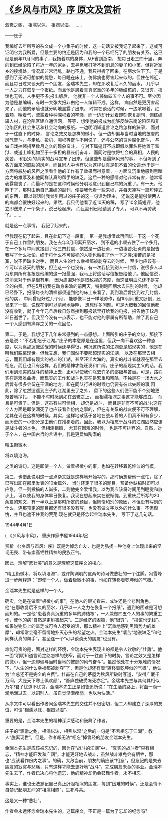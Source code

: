 # [《乡风与市风》序 原文及赏析](https://www.vrrw.net/wx/14478.html)

涸辙之鲋， 相濡以沫， 相煦以湿， ……

——庄子

我编好去年所写的杂文成一个小集子的时候，这一句话又被我记了起来了，这或可证明它为我所爱，但最主要的怕还是因为和我的一个已经死了的朋友有关系。这已经是前年11月间的事了，我拖着病的身体，从F省到浙南， 想每日走三四十里， 奔向到已经沦陷了将近一年的家乡，去寻觅我打听不到消息的妻子和小孩，但将近家乡的接境处，情况却非常混乱，路也不通，我只得折了回来，在丽水住下了。于是感到了无法可想似的忧愁，每日睡在床上，仿佛病也厉害起来似的。但住在邻近， 而且每日过来谈天的一个朋友，金瑞本先生，却在那收复后不久的丽水， 几乎以一人之力在恢复一个报纸。而且他是患着真真沉重的多年的肺结核的，又很穷，报馆也无钱，人手更不多;报出版后， 他就非一个人兼做四五个人的事不可。至少因为他是总编辑，有时一大张大报非由他一人编辑不成。这样， 病自然是更厉害起来了，而他的矛盾也就分明地显露了出来， 时常在谈话的时候，一边咳嗽着，红着颊，喘着气，流露着种种深积着的牢骚，而一边却计划着即刻恢复副刊，训练编辑人材，在沦陷区建立通信网， 等等，想使他的报成为能够反映东南沦陷区和非沦陷区的社会生活和社会动向的报纸。一边明明知道言论之路怎样的狭窄， 而对于一往直下的时势， 言论之效又是怎样的微小，但一边却偏与当时当地的披靡的风气奋斗，与走私、投机、囤积等奋斗不用说了，还与公然的贪污腐化奋斗， 与做旧戏抽赌捐至数月之久的现象奋斗， 与对下属逼奸不成即假以罪名将她置于监狱、或送上峰礼物至于十多担的县长们奋斗， 而同时是欲将社会的真相，人民的疾苦， 和民众的真实的战斗宣布了出来。但这些却是最煞风景的事， 不但听到了各方面来的威胁的风声，而且同人中也有以为这样认真是犯不着的论调;他于是一方面将威胁的风声之类看作他的工作有了效果而得意着，一方面又沉重地感到黑暗势力的雄厚及和他同样认真的帮手的缺乏。这后一种的感情对他非常有害，他常常表露颓丧了，而最坏的是在这种时候他分明地意识到自己病的沉重了。有一天，他睡下了，那时由他自己兼编的副刊，便要我代看一些来稿，并每天凑写一篇短评式的东西， 即以谈话时我曾引用过的庄子的这一句话为理由， 还说这是能够使两人的病都会很快好起来的。果然，我只代他看了近10天的稿， 写了10余篇短评，他立即送来了一个条子，说已经起床， 而且副刊已经请到了专人， 可以不再劳我了。……

就是这一点事情， 我记了起来的。

但我现在记了起来，且在此记下这一段事， 第一是我想借此再回忆一下这一个死于自己工作里的朋友。我在去年3月间离开丽水， 到不远的小顺去住了一个多月， 在一个多月中间就接到了他三四封信，依然是一边壮勇，一边凄苦;壮勇的是报告我写了什么社论，终于将什么不可侵犯的人物也触犯了他一下之类;凄苦的是寂寞，说不但缺少对手， 而且人生的什么幸福都被剥夺去的时候， 至少也应该有一个可以谈谈天的朋友，但连这一个也没有。有一次我接到别人一封信，说很多人以为东南所有各报是他编的这一报最强，我马上将这话写信报告给他了。他回信说，这消息对于他是很有用， 因为周围对他是取敌视的态度，而这证明血总还不是完全的白费。但在5月初我在动身来渝的前两天，特别跑回丽水去告别的时候， 他却已经卧下，报纸每夜的清样都须送到他的床上来看了。我到渝后曾接到过几封信，他的病， 中间曾经好过几个月， 能够像平日一样地劳作，但10月间重又卧倒，还曾来了一信，说现在倒可以清闲地静睡， 想想许多问题。可是大概我的回信他都没有收到，就于今年元旦后数日忽然接到那报馆里打给我的电报，报告他于12月31日逝世了。但我至今没有一点表示，也不能对他的家属有所帮助，除了我自己一个人感到有痛痒之关的一点回忆。

第二，于是，我想记下几年来常感到的一点感想。上面所引的庄子的文句，那接下去是说：“不若相忘于江湖。”庄子的本意原是在这里，但我一向不喜欢这一种态度，以为离那逍哉遥哉的时候还早得很，何况这所说的江湖更是超现实的，他是在叫我们脱离现世。但我又想，我们固然不要那超现实的江湖， 以及在那里去相忘，而我们却有现实的战斗的江湖，甚至汪洋大海的，真实的战斗者就须在那里去相忘，而且也只有这样，我们的精神才能旺发和广阔。庄子的超现实主义的话，我们用到现实的战斗的精神上去，正可以使我们除去许多的鄙细与吝啬。可是，路程实在是艰难曲折，而现实的工作和战斗也实在是繁重和残酷，不独是在一场大水之后曾有很多会留在干涸的地方，即在同队行进的时候也仍要有彼此失顾的事;因此，除了忽然逍遥到庄子的江湖里去了之外， 留下的这些人们便不能不个别地更艰苦地挣扎， 不能不时时感到如在涸辙之上， 而相濡相煦之事这才能够成立， 而且是可贵了。但是，这虽有些可怜相， 却仍是战斗， 而且是非有不可的战斗;这在个人方面是即使涸死了也应该看作份内之事的，但在有关系的战友便不可不理解， 尤其在现在这样的时候。其实，这样地散落于各地在战斗着的人们真不知有多少，而历史的一小部分是由他们在推移着的。因此，我以为相忘于战斗的江湖固然应该是战斗者的本色， 但相濡相煦， 尤其在困难的时候， 也是不可排弃的。自然，对于个人，在中国古哲的言语中，我是更爱如陶潜的

精卫衔微木，

将以填沧海。

之类的诗句。这是即使一个人，做着极微小的事，也如在转移着乾坤似的气概。

第三，也借此说明这一点点杂文就是这样地开始写的，那时确想帮他一点忙，除了已写出即在那里发表的10余篇外， 当时还定了很多的题目，预备他缺稿时即可以应急，但一则投搞的人尚多，二则他完全爱惜我，以为我应该将时间用到睡觉和散步上，可以使我的身体早日恢复。我现在想起来实在很惭愧，到重庆后所写的20余篇的短文，有一半以上是那时所定的题目，但懒惰和别的原因，不但没有写别的什么，连那预定的题目都还有很多没有写，也没有做文字以外的什么事。不但惭愧，并且也遮不住我的荒芜;现在就只是怀念起金瑞本先生， 写下了这几句话。

1944年4月1日

( 《乡风与市风》， 重庆作家书屋1944年版)



赏析 《〈乡风与市风〉序》既是为悼念亡友，也是为弘扬一种他身上体现出来的坚韧无畏、带有崇高牺牲精神的民族正气。

因此，理解“悲壮美”的意义是理解这篇序文的核心。

“精卫衔微木，将以填沧海”，或许陶渊明的这两句诗可做悲壮的一个注脚。冯雪峰进一步解释道：“即使一个人，做着极微小的事，也如在转移着乾坤似的气概。”

金瑞本先生就是这样的一个人。

确实，他是在做着“极微小的事”，在他人的眼光看来，或许还是个悲剧角色。他“在那收复后不久的丽水，几乎以一人之力在恢复一个报纸”，遇到的困难是可想而知的。一是他“患着真真沉重的多年的肺结核”，一人兼做四五个人的事的繁重工作，使他的病“自然是更厉害起来”。二是经济的困顿，他“很穷”， “报馆也无钱”。如果说物质上的匮乏或可令人忍受的话，那么精神上“沉重地感到黑暗势力的雄厚”，却常常会毫不留情地扑灭心头的希望之火。金瑞本先生“凄苦”地说缺乏“和他同样认真的帮手”，甚至连一个“可以谈谈天的朋友”也没有。

难能可贵的是，面对这样的环境，金瑞本先生表现出的都是令人钦敬的“壮勇”。他一面“明明知道言论之路怎样的狭窄，而对于一往直下的时势，言论之效又是怎样的微小，但一边却偏与当时当地的披靡的风气奋斗”。虽然他处在十分艰难的情况下，“人生的什么幸福都被剥夺”了，但是他却还有着“转移着乾坤似的气概”，他认为“血总还不是完全的白费”。杜甫在自己的茅屋为秋风所破时写道，“安得广厦千万间，大庇天下寒士俱欢颜”，“吾庐独破受冻死亦足”。金瑞本先生与其何其相似乃尔!君子忧道不忧贪，金瑞本先生正是如鲁迅所说：“在生活的路上，将血一滴一滴地滴过去，以饲别人，虽自觉渐渐瘦弱，也以为快活。”

从序文中可以看出作者同金瑞本先生的交往并不很密切，但二人却建立了深厚的友谊，可谓“相濡以沫，相煦以湿”。

重要的是，金瑞本先生的精神深深感动和鼓舞了作者。

庄子的“涸辙之鲋，相濡以沫，相煦以湿”之后的一句是“不若相忘于江湖”，教人“脱离现世”，但是，作者却无法“相忘”掉曾经的朋友金瑞本先生。

金瑞本先生是应该被忘记的，因为在“战斗的江湖”中， “真实的战斗者”只有相忘，“精神才能旺发和广阔”，才能更好地去战斗，虽然战斗难免会有牺牲，那也“应该看作份内之事”。的确，大敌当前，朋友的确应该“相忘”，但忘记的是失去朋友的寂寞与悲痛，只有这样才能去更好地“战斗”，完成朋友未竟的事业。金瑞本先生去了，作者已决心将他遗忘，他的精神却仍会鼓舞作者，永不相忘。

事实上，谁也无法忘记自己真正肝胆相照的朋友，每到“困难的时候”，还是会情不自禁记起朋友间的“相濡相煦”，生死与共。

这是又一种“悲壮”。

作者会永远怀念金瑞本先生的，这篇序文，不正是一篇为了忘却的纪念吗?

